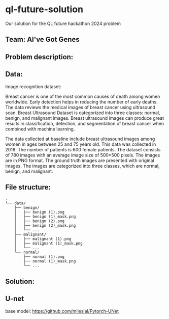 # ql-future-solution

Our solution for the QL future hackathon 2024 problem

## Team: AI've Got Genes

## Problem description:

## Data:

Image recognition dataset:

Breast cancer is one of the most common causes of death among women worldwide. Early detection helps in reducing the number of early deaths. The data reviews the medical images of breast cancer using ultrasound scan. Breast Ultrasound Dataset is categorized into three classes: normal, benign, and malignant images. Breast ultrasound images can produce great results in classification, detection, and segmentation of breast cancer when combined with machine learning.

The data collected at baseline include breast ultrasound images among women in ages between 25 and 75 years old. This data was collected in 2018. The number of patients is 600 female patients. The dataset consists of 780 images with an average image size of 500*500 pixels. The images are in PNG format. The ground truth images are presented with original images. The images are categorized into three classes, which are normal, benign, and malignant.

## File structure:
```
.
└── data/
    ├── benign/
    │   ├── benign (1).png
    │   ├── benign (1)_mask.png
    │   ├── benign (2).png
    │   ├── benign (2)_mask.png
    │   └── ...
    ├── malignant/
    │   ├── malignant (1).png
    │   ├── malignant (1)_mask.png
    │   └── ...
    └── normal/
        ├── normal (1).png
        ├── normal (1)_mask.png
        └── ...
```

## Solution:


## U-net

base model: https://github.com/milesial/Pytorch-UNet
